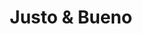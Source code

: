 ---
title: "Justo & Bueno"
url: /bogota-d-c/justo-y-bueno-avenida-laureano-gomez-carrera-9/
shop: supermercado
---